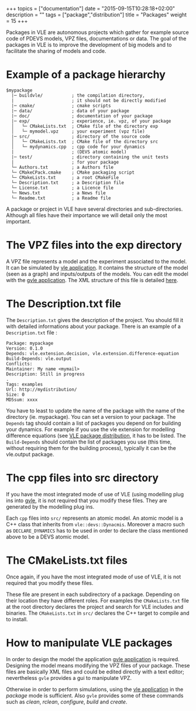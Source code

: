 +++
topics = ["documentation"]
date = "2015-09-15T10:28:18+02:00"
description = ""
tags = ["package","distribution"]
title = "Packages"
weight = 15
+++

Packages in VLE are autonomous projects which gather for example source code of
PDEVS models, VPZ files, documentations or data. The goal of the packages in
VLE is to improve the development of big models and to facilitate the sharing
of models and code.

# Example of a package hierarchy

```
$mypackage
  |─ buildvle/           ; the compilation directory,
  |                      ; it should not be directly modified
  |─ cmake/              ; cmake scripts
  |─ data/               ; data of your package
  |─ doc/                ; documentation of your package
  |─ exp/                ; experience, ie. vpz, of your package
  │   └─ CMakeLists.txt  ; CMake file of the directory exp
  │   └─ mymodel.vpz     ; your experiment (vpz file)
  |─ src/                ; directory of the source code
  │   └─ CMakeLists.txt  ; CMake file of the directory src
  │   └─ mydynamics.cpp  ; cpp code for your dynamics
  |                      ; (DEVS atomic model)
  |─ test/               ; directory containing the unit tests
  |                      ; for your package
  └─ Authors.txt         ; a Authors file
  └─ CMakeCPack.cmake    ; CMake packaging script
  └─ CMakeLists.txt      ; a root CMakeFile
  └─ Description.txt     ; a Description file
  └─ License.txt         ; a Licence file
  └─ News.txt            ; a News file
  └─ Readme.txt          ; a Readme file
```

A package or project in VLE have several directories and sub-directories.
Although all files have their importance we will detail only the most
important.

# The VPZ files into the exp directory

A VPZ file represents a model and the experiment associated to the model. It
can be simulated by [vle application](../vle-cli). It contains the structure of
the model (seen as a graph) and inputs/outputs of the models. You can edit the
model with the [gvle application](gvle). The XML structure of this file is
detailed [here](vpz-files-format).

# The Description.txt file

The `Description.txt` gives the description of the project. You should fill it
with detailed informations about your package. There is an example of a
`Description.txt` file :

```
Package: mypackage
Version: 0.1.0
Depends: vle.extension.decision, vle.extension.difference-equation
Build-Depends: vle.output
Conflicts:
Maintainer: My name <mymail>
Description: Still in progress
.
Tags: examples
Url: http://mydistribution/
Size: 0
MD5sum: xxxx
```

You have to least to update the name of the package with the name of the
directory (ie. mypackage). You can set a version to your package. The `Depends`
tag should contain a list of packages you depend on for building your dynamics.
For example if you use the vle extension for modelling difference equations
(see [VLE package distribution](../../packages), it has to be listed. The
`Build-Depends` should contain the list of packages you use (this time, without
requiring them for the building process), typically it can be the vle.output
package.

# The cpp files into src directory

If you have the most integrated mode of use of VLE (using modelling plug ins
into [gvle](gvle), it is not required that you modify these files. They are
generated by the modelling plug ins.

Each `cpp` files into `src/` represents an atomic model. An atomic model is a
C++ class that inherits from `vle::devs::Dynacmis`. Moreover a macro such as
`DECLARE_DYNAMICS` has to be used in order to declare the class mentioned
above to be a DEVS atomic model.

# The CMakeLists.txt files

Once again, if you have the most integrated mode of use of VLE, it is not
required that you modify these files.

These file are present in each subdirectory of a package. Depending on their
location they have different roles. For examples the `CMakeLists.txt` file at
the root directory declares the project and search for VLE includes and
binaries. The `CMakeLists.txt` in `src/` declares the C++ target to compile and
to install.

# How to manipulate VLE packages

In order to design the model the application [gvle application](gvle) is
required. Designing the model means modifying the VPZ files of your package.
These files are basically XML files and could be edited directly with a text
editor; nevertheless `gvle` provides a gui to manipulate VPZ.

Otherwise in order to perform simulations, using the [vle application](vle-cli)
in the _package_ mode is sufficient. Also `gvle` provides some of these
commands such as _clean_, _rclean_, _configure_, _build_ and _create_.
